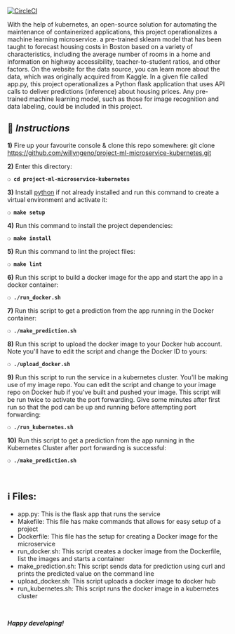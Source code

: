 [![CircleCI](https://circleci.com/gh/willyngeno/project-ml-microservice-kubernetes.svg?style=svg)](https://circleci.com/gh/vahiwe/project-ml-microservice-kubernetes)

With the help of kubernetes, an open-source solution for automating the maintenance of containerized applications, this project operationalizes a machine learning microservice. a pre-trained sklearn model that has been taught to forecast housing costs in Boston based on a variety of characteristics, including the average number of rooms in a home and information on highway accessibility, teacher-to-student ratios, and other factors. On the website for the data source, you can learn more about the data, which was originally acquired from Kaggle. In a given file called app.py, this project operationalizes a Python flask application that uses API calls to deliver predictions (inference) about housing prices. Any pre-trained machine learning model, such as those for image recognition and data labeling, could be included in this project.
## :page_with_curl:  _Instructions_

**1)** Fire up your favourite console & clone this repo somewhere:
git clone https://github.com/willyngeno/project-ml-microservice-kubernetes.git

**2)** Enter this directory:

__`❍ cd project-ml-microservice-kubernetes`__

**3)** Install [python](https://www.python.org/) if not already installed and run this command to create a virtual environment and activate it:

__`❍ make setup`__

**4)** Run this command to install the project dependencies:

__`❍ make install`__

**5)** Run this command to lint the project files:

__`❍ make lint`__

**6)** Run this script to build a docker image for the app and start the app in a docker container:

__`❍ ./run_docker.sh `__

**7)** Run this script to get a prediction from the app running in the Docker container:

__`❍ ./make_prediction.sh `__

**8)** Run this script to upload the docker image to your Docker hub account. Note you'll have to edit the script and change the Docker ID to yours:

__`❍ ./upload_docker.sh `__

**9)** Run this script to run the service in a kubernetes cluster. You'll be making use of my image repo. You can edit the script and change to your image repo on Docker hub if you've built and pushed your image. This script will be run twice to activate the port forwarding. Give some minutes after first run so that the pod can be up and running before attempting port forwarding:

__`❍ ./run_kubernetes.sh `__

**10)** Run this script to get a prediction from the app running in the Kubernetes Cluster after port forwarding is successful:

__`❍ ./make_prediction.sh `__

&nbsp;

## :information_source: Files:

* app.py: This is the flask app that runs the service
* Makefile: This file has make commands that allows for easy setup of a project
* Dockerfile: This file has the setup for creating a Docker image for the microservice
* run_docker.sh: This script creates a docker image from the Dockerfile, list the images and starts a container
* make_prediction.sh: This script sends data for prediction using curl and prints the predicted value on the command line
* upload_docker.sh: This script uploads a docker image to docker hub
* run_kubernetes.sh: This script runs the docker image in a kubernetes cluster

&nbsp;

__*Happy developing!*__
